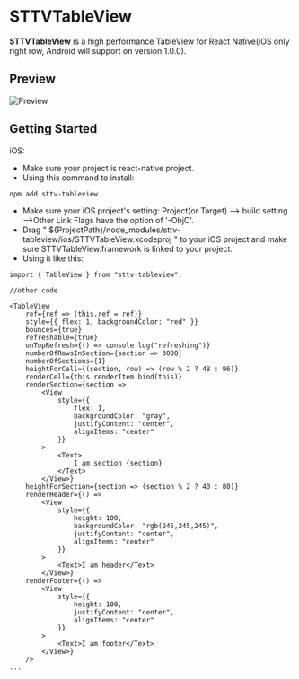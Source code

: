 # STTVTableView
**STTVTableView** is a high performance TableView for React Native(iOS only right row, Android will support on version 1.0.0).

## Preview
![Preview](https://github.com/bolan9999/STTVTableView/readme_resources/example.gif)

## Getting Started

iOS:

* Make sure your project is react-native project.
* Using this command to install:

```
npm add sttv-tableview
```
* Make sure your iOS project's setting: Project(or Target) --> build setting -->Other Link Flags have the option of '-ObjC'.
* Drag " ${ProjectPath}/node_modules/sttv-tableview/ios/STTVTableView.xcodeproj " to your iOS project and make sure STTVTableView.framework is linked to your project.
* Using it like this:

```
import { TableView } from "sttv-tableview";

//other code
...
<TableView
	ref={ref => (this.ref = ref)}
	style={{ flex: 1, backgroundColor: "red" }}
	bounces={true}
	refreshable={true}
	onTopRefresh={() => console.log("refreshing")}
	numberOfRowsInSection={section => 3000}
	numberOfSections={1}
	heightForCell={(section, row) => (row % 2 ? 48 : 96)}
	renderCell={this.renderItem.bind(this)}
	renderSection={section =>
		<View
			style={{
				flex: 1,
				backgroundColor: "gray",
				justifyContent: "center",
				alignItems: "center"
			}}
		>
			<Text>
				I am section {section}
			</Text>
		</View>}
	heightForSection={section => (section % 2 ? 40 : 80)}
	renderHeader={() =>
		<View
			style={{
				height: 100,
				backgroundColor: "rgb(245,245,245)",
				justifyContent: "center",
				alignItems: "center"
			}}
		>
			<Text>I am header</Text>
		</View>}
	renderFooter={() =>
		<View
			style={{
				height: 100,
				justifyContent: "center",
				alignItems: "center"
			}}
		>
			<Text>I am footer</Text>
		</View>}
	/>
...
```
